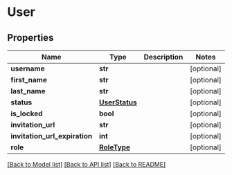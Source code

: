 # User

## Properties
Name | Type | Description | Notes
------------ | ------------- | ------------- | -------------
**username** | **str** |  | [optional] 
**first_name** | **str** |  | [optional] 
**last_name** | **str** |  | [optional] 
**status** | [**UserStatus**](UserStatus.md) |  | [optional] 
**is_locked** | **bool** |  | [optional] 
**invitation_url** | **str** |  | [optional] 
**invitation_url_expiration** | **int** |  | [optional] 
**role** | [**RoleType**](RoleType.md) |  | [optional] 

[[Back to Model list]](../README.md#documentation-for-models) [[Back to API list]](../README.md#documentation-for-api-endpoints) [[Back to README]](../README.md)


